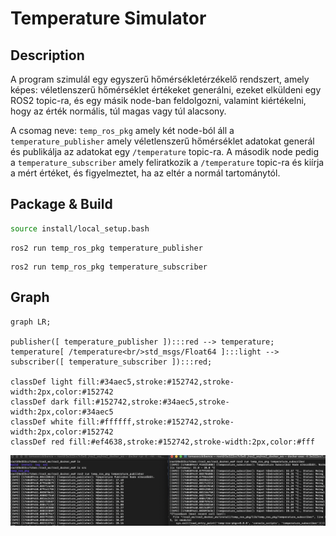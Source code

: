 # Temperature Simulator

## Description
A program szimulál egy egyszerű hőmérsékletérzékelő rendszert, amely képes:
véletlenszerű hőmérséklet értékeket generálni,
ezeket elküldeni egy ROS2 topic-ra,
és egy másik node-ban feldolgozni, valamint kiértékelni, hogy az érték normális, túl magas vagy túl alacsony.

A csomag neve: `temp_ros_pkg` amely két node-ból áll a `temperature_publisher` amely véletlenszerű hőmérséklet adatokat generál és publikálja az adatokat egy `/temperature` topic-ra. A második node pedig a `temperature_subscriber` amely feliratkozik a `/temperature` topic-ra és kiírja a mért értéket, és figyelmeztet, ha az eltér a normál tartománytól.


## Package & Build


``` bash
source install/local_setup.bash
```
</details>

``` terminal 1
ros2 run temp_ros_pkg temperature_publisher
```

``` terminal 2
ros2 run temp_ros_pkg temperature_subscriber
```

## Graph

```mermaid
graph LR;

publisher([ temperature_publisher ]):::red --> temperature;
temperature[ /temperature<br/>std_msgs/Float64 ]:::light --> subscriber([ temperature_subscriber ]):::red;

classDef light fill:#34aec5,stroke:#152742,stroke-width:2px,color:#152742 
classDef dark fill:#152742,stroke:#34aec5,stroke-width:2px,color:#34aec5
classDef white fill:#ffffff,stroke:#152742,stroke-width:2px,color:#152742
classDef red fill:#ef4638,stroke:#152742,stroke-width:2px,color:#fff
```
![Communication](docs/Ke%CC%81pernyo%CC%8Bfoto%CC%81%202025-10-17%20-%2010.26.21.png)
